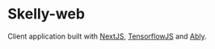 # Skelly-web

Client application built with [NextJS](https://nextjs.org/), [TensorflowJS](https://www.tensorflow.org/js) and [Ably](https://ably.com/).